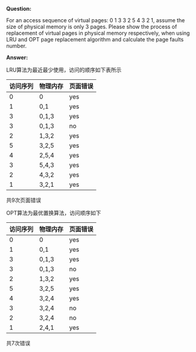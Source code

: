**Question:**

For an access sequence of virtual pages: 0 1 3 3 2 5 4 3 2 1, assume the size of physical memory is only 3 pages. Please show the process of replacement of virtual pages in physical memory respectively, when using LRU and OPT page replacement algorithm and calculate the page faults number.

**Answer:**

LRU算法为最近最少使用，访问的顺序如下表所示

|访问序列|物理内存|页面错误|
|---|---|---|
|0|0|yes|
|1|0,1|yes|
|3|0,1,3|yes|
|3|0,1,3|no|
|2|1,3,2|yes|
|5|3,2,5|yes|
|4|2,5,4|yes|
|3|5,4,3|yes|
|2|4,3,2|yes|
|1|3,2,1|yes|

共9次页面错误

OPT算法为最优置换算法，访问顺序如下

|访问序列|物理内存|页面错误|
|---|---|---|
|0|0|yes|
|1|0,1|yes|
|3|0,1,3|yes|
|3|0,1,3|no|
|2|1,3,2|yes|
|5|3,2,5|yes|
|4|3,2,4|yes|
|3|3,2,4|no|
|2|3,2,4|no|
|1|2,4,1|yes|

共7次错误